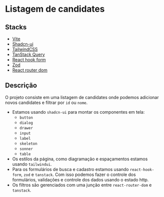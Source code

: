 # Listagem de candidates

## Stacks
- [Vite](https://vitejs.dev/)
- [Shadcn-ui](https://ui.shadcn.com/)
- [TailwindCSS](https://tailwindcss.com/)
- [TanStack Query](https://tanstack.com/query/latest/docs/react/overview)
- [React hook form](https://react-hook-form.com/)
- [Zod](https://zod.dev/)
- [React router dom](https://reactrouter.com/en/main)

## Descrição
O projeto consiste em uma listagem de candidates onde podemos adicionar novos candidates e filtrar por `id` ou `nome`.

- Estamos usando `shadcn-ui` para montar os componentes em tela:
  - `button`
  - `dialog`
  - `drawer`
  - `input`
  - `label`
  - `skeleton`
  - `sonner`
  - `table`
- Os estilos da página, como diagramação e espaçamentos estamos usando `tailwindui`.
- Para os formulários de busca e cadastro estamos usando `react-hook-form`, `zod` e `tanstack`. Com isso podemos fazer o controle dos formulários, validações e controle dos dados usando o estado http.
- Os filtros são gerenciados com uma junção entre `react-router-dom` e `tanstack`.
